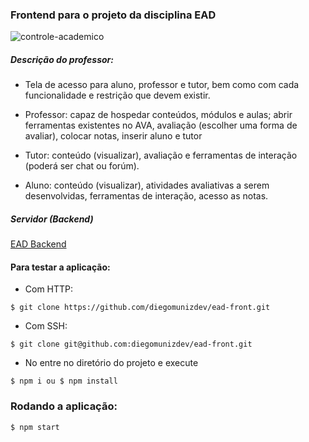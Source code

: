 ### Frontend para o projeto da disciplina EAD

![controle-academico](https://user-images.githubusercontent.com/26802818/93656850-e1e5c880-fa03-11ea-8e45-1449fd4cfec0.png)

##### Descrição do professor:
 - Tela de acesso para aluno, professor e tutor, bem como com cada funcionalidade e restrição que devem existir. 

 - Professor: capaz de hospedar conteúdos, módulos e aulas; abrir ferramentas existentes no AVA, avaliação (escolher uma forma de avaliar), colocar notas, inserir aluno e tutor

 - Tutor: conteúdo (visualizar), avaliação e ferramentas de interação (poderá ser chat ou forúm).

 - Aluno: conteúdo (visualizar), atividades avaliativas a serem desenvolvidas, ferramentas de interação, acesso as notas.
 
 ##### Servidor (Backend)
 
 [EAD Backend](https://github.com/diegomunizdev/ead-back)
 
 #### Para testar a aplicação:
 
  - Com HTTP:
 ```
 $ git clone https://github.com/diegomunizdev/ead-front.git
 ``` 
 
  - Com SSH:
 ```
 $ git clone git@github.com:diegomunizdev/ead-front.git
 ```
 
 - No entre no diretório do projeto e execute
 
 ```
 $ npm i ou $ npm install
 ```
 
 ### Rodando a aplicação:
 
 `$ npm start`
